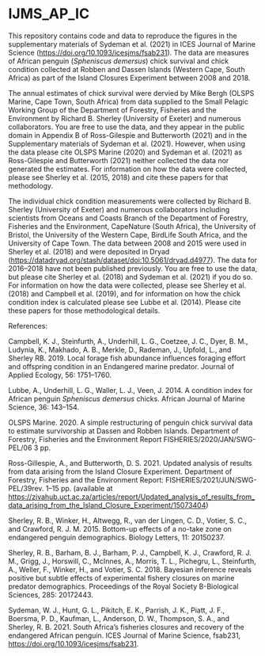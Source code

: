 # IJMS_AP_IC

This repository contains code and data to reproduce the figures in the supplementary materials of Sydeman et al. (2021) in ICES Journal of Marine Science (https://doi.org/10.1093/icesjms/fsab231). The data are measures of African penguin (_Spheniscus demersus_) chick survival and chick condition collected at Robben and Dassen Islands (Western Cape, South Africa) as part of the Island Closures Experiment between 2008 and 2018. 

The annual estimates of chick survival were dervied by Mike Bergh (OLSPS Marine, Cape Town, South Africa) from data supplied to the Small Pelagic Working Group of the Department of Forestry, Fisheries and the Environment by Richard B. Sherley (University of Exeter) and numerous collaborators. You are free to use the data, and they appear in the public domain in Appendix B of Ross-Gilespie and Butterworth (2021) and in the Supplementary materials of Sydeman et al. (2021). However, when using the data please cite OLSPS Marine (2020) and Sydeman et al. (2021) as Ross-Gilespie and Butterworth (2021) neither collected the data nor generated the estimates. For information on how the data were collected, please see Sherley et al. (2015, 2018) and cite these papers for that methodology.

The individual chick condition measurements were collected by Richard B. Sherley (University of Exeter) and numerous collaborators including scientists from Oceans and Coasts Branch of the Department of Forestry, Fisheries and the Environment, CapeNature (South Africa), the University of Bristol, the University of the Western Cape, BirdLife South Africa, and the University of Cape Town. The data between 2008 and 2015 were used in Sherley et al. (2018) and were deposited in Dryad (https://datadryad.org/stash/dataset/doi:10.5061/dryad.d4977). The data for 2016–2018 have not been published previously. You are free to use the data, but please cite Sherley et al. (2018) and Sydeman et al. (2021) if you do so. 
For information on how the data were collected, please see Sherley et al. (2018) and Campbell et al. (2019), and for information on how the chick condition index is calculated please see Lubbe et al. (2014). Please cite these papers for those methodological details.


References:

Campbell, K. J., Steinfurth, A., Underhill, L. G., Coetzee, J. C., Dyer, B. M., Ludynia, K., Makhado, A. B., Merkle, D., Rademan, J., Upfold, L., and Sherley RB. 2019. Local forage fish abundance influences foraging effort and offspring condition in an Endangered marine predator. Journal of Applied Ecology, 56: 1751–1760.

Lubbe, A., Underhill, L. G., Waller, L. J., Veen, J. 2014. A condition index for African penguin <i>Spheniscus demersus</i> chicks. African Journal of Marine Science, 36: 143–154.

OLSPS Marine. 2020. A simple restructuring of penguin chick survival data to estimate survivorship at Dassen and Robben Islands. Department of Forestry, Fisheries and the Environment Report FISHERIES/2020/JAN/SWG-PEL/06 3 pp.

Ross-Gillespie, A., and Butterworth, D. S. 2021. Updated analysis of results from data arising from the Island Closure Experiment. Department of Forestry, Fisheries and the Environment Report: FISHERIES/2021/JUN/SWG-PEL/39rev. 1–15 pp. (available at https://zivahub.uct.ac.za/articles/report/Updated_analysis_of_results_from_data_arising_from_the_Island_Closure_Experiment/15073404)

Sherley, R. B., Winker, H., Altwegg, R., van der Lingen, C. D., Votier, S. C., and Crawford, R. J. M. 2015. Bottom-up effects of a no-take zone on endangered penguin demographics. Biology Letters, 11: 20150237.

Sherley, R. B., Barham, B. J., Barham, P. J., Campbell, K. J., Crawford, R. J. M., Grigg, J., Horswill, C., McInnes, A., Morris, T. L., Pichegru, L., Steinfurth, A., Weller, F., Winker, H., and Votier, S. C. 2018. Bayesian inference reveals positive but subtle effects of experimental fishery closures on marine predator demographics. Proceedings of the Royal Society B-Biological Sciences, 285: 20172443.

Sydeman, W. J., Hunt, G. L., Pikitch, E. K., Parrish, J. K., Piatt, J. F., Boersma, P. D., Kaufman, L., Anderson, D. W., Thompson, S. A., and Sherley, R. B. 2021. South Africa’s fisheries closures and recovery of the endangered African penguin. ICES Journal of Marine Science, fsab231, https://doi.org/10.1093/icesjms/fsab231.
